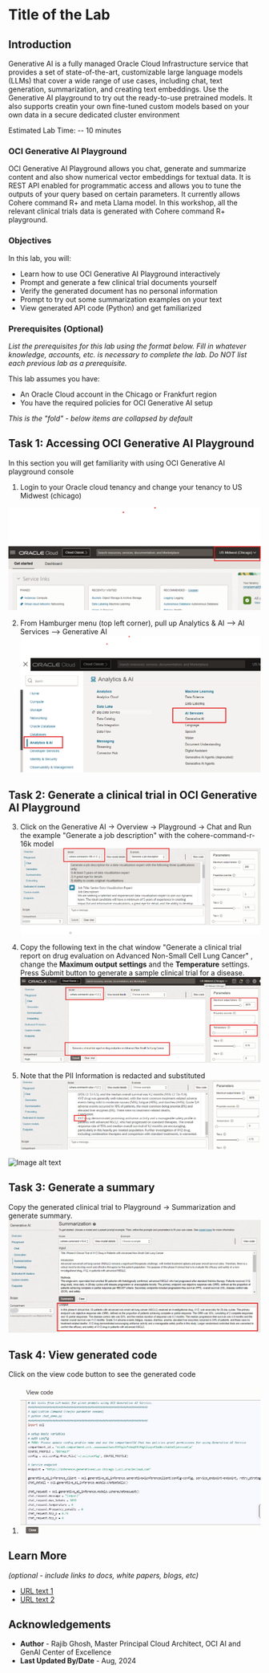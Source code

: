 # Title of the Lab

## Introduction

Generative AI is a fully managed Oracle Cloud Infrastructure service that provides a set of state-of-the-art, customizable large language models (LLMs) that cover a wide range of use cases, including chat, text generation, summarization, and creating text embeddings. Use the Generative AI  playground to try out the ready-to-use pretrained models. It also supports creatin your own fine-tuned custom models based on your own data in a secure dedicated cluster environment

Estimated Lab Time: -- 10 minutes

### OCI Generative AI Playground

OCI Generative AI Playground allows you chat, generate and summarize content and also show numerical vector embeddings for textual data. It is REST API enabled for programmatic access and allows you to tune the outputs of your query based on certain parameters. It currently allows Cohere command R+ and meta Llama model. In this workshop, all the relevant clinical trials data is generated with Cohere command R+ playground.

### Objectives

In this lab, you will:

* Learn how to use OCI Generative AI Playground interactively
* Prompt and generate a few clinical trial documents yourself
* Verify the generated document has no personal information
* Prompt to try out some summarization examples on your text
* View generated API code (Python) and get familiarized

### Prerequisites (Optional)

*List the prerequisites for this lab using the format below. Fill in whatever knowledge, accounts, etc. is necessary to complete the lab. Do NOT list each previous lab as a prerequisite.*

This lab assumes you have:

* An Oracle Cloud account in the Chicago or Frankfurt region
* You have the required policies for OCI Generative AI setup

*This is the "fold" - below items are collapsed by default*

## Task 1: Accessing OCI Generative AI Playground

In this section you will get familiarity with using OCI Generative AI playground console

1. Login to your Oracle cloud tenancy and change your tenancy to US Midwest (chicago)

 ![Connect to US-Midwest Chicago Tenancy](images/lab-11.png)

2. From Hamburger menu (top left corner), pull up Analytics & AI --> AI Services --> Generative AI
![Connect to OCI Gen AI](images/lab-12.png)

## Task 2: Generate a clinical trial in OCI Generative AI Playground

3. Click on the Generative AI -> Overview -> Playground -> Chat and Run the example "Generate a job description" with the cohere-command-r-16k model
![Test OCI Gen AI Example](images/lab-13.png)

4. Copy the following text in the chat window "Generate a clinical trial report on drug evaluation on Advanced Non-Small Cell Lung Cancer" , change the **Maximum output settings** and the **Temperature** settings. Press Submit button to generate a sample clinical trial for a disease.
![Generate a sample clinical trial document](images/lab-14.png)

5. Note that the PII Information is redacted and substituted
![PII Redaction](images/lab-15.png)

  ![Image alt text](images/sampl.png)

## Task 3: Generate a summary

Copy the generated clinical trial to Playground -> Summarization and generate summary.
 ![Summary](images/lab-16.png)

## Task 4: View generated code

Click on the view code button to see the generated code

1. ![Generated python code](images/lab-17.png)

## Learn More

*(optional - include links to docs, white papers, blogs, etc)*

* [URL text 1](http://docs.oracle.com)
* [URL text 2](http://docs.oracle.com)

## Acknowledgements

* **Author** - Rajib Ghosh, Master Principal Cloud Architect, OCI AI and GenAI Center of Excellence
* **Last Updated By/Date** - Aug, 2024
